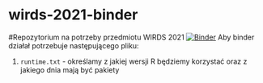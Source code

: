 # wirds-2021-binder
#Repozytorium na potrzeby przedmiotu WIRDS 2021
[![Binder](https://mybinder.org/badge_logo.svg)](https://mybinder.org/v2/gh/Paulina1010/wirds-2021-binder/main?urlpath=rstudio)
Aby binder działał potrzebuje następującego pliku:

1. `runtime.txt` - określamy z jakiej wersji R będziemy korzystać oraz z jakiego dnia mają być pakiety
